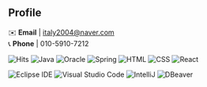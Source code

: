 <!-- # 가장 큰 제목
## 중간 제목 👋
### 가장 작은 제목 -->

## Profile
✉️ **Email** | italy2004@naver.com <br />
📞 **Phone** | 010-5910-7212

![Hits](https://hits.seeyoufarm.com/api/count/incr/badge.svg?url=https%3A%2F%2Fgithub.com%2Fkim-taehyeok&count_bg=%23FFDAC7&title_bg=%23FFADAD&icon=&icon_color=%23E7E7E7&title=hits&edge_flat=false)
![Java](https://img.shields.io/badge/Java-007396.svg?&style=for-the-badge&logo=Java&logoColor=white)
![Oracle](https://img.shields.io/badge/Oracle-e36209.svg?&style=for-the-badge&logo=로고명&logoColor=white)
![Spring](https://img.shields.io/badge/Spring-f8c524.svg?&style=for-the-badge&logo=로고명&logoColor=white)
![HTML](https://img.shields.io/badge/HTML-6a737d.svg?&style=for-the-badge&logo=로고명&logoColor=white)
![CSS](https://img.shields.io/badge/CSS-24292f.svg?&style=for-the-badge&logo=로고명&logoColor=white)
![React](https://img.shields.io/badge/React-0366d6.svg?&style=for-the-badge&logo=로고명&logoColor=white)

![Eclipse IDE](https://img.shields.io/badge/Eclipse%20IDE-2C2255.svg?&style=for-the-badge&logo=Eclipse%20IDE&logoColor=white)
![Visual Studio Code](https://img.shields.io/badge/Visual%20Studio%20Code-007ACC.svg?&style=for-the-badge&logo=Visual%20Studio%20Code&logoColor=white)
![IntelliJ](https://img.shields.io/badge/IntelliJ%20IDEA-000000.svg?&style=for-the-badge&logo=IntelliJ%20IDEA&logoColor=white)
![DBeaver](https://img.shields.io/badge/DBeaver-9A5D23.svg?&style=for-the-badge&logo=DBeaver&logoColor=white)

<!--
**str-taehyeok/str-taehyeok** is a ✨ _special_ ✨ repository because its `README.md` (this file) appears on your GitHub profile.

Here are some ideas to get you started:

- 🔭 I’m currently working on ...
- 🌱 I’m currently learning ...
- 👯 I’m looking to collaborate on ...
- 🤔 I’m looking for help with ...
- 💬 Ask me about ...
- 📫 How to reach me: ...
- 😄 Pronouns: ...
- ⚡ Fun fact: ...
-->
